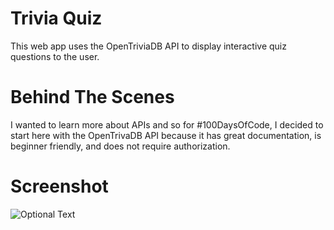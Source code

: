 # Trivia Quiz
This web app uses the OpenTriviaDB API to display interactive quiz questions to the user.

# Behind The Scenes
I wanted to learn more about APIs and so for #100DaysOfCode, I decided to start here with the OpenTrivaDB API because it has great documentation, is beginner friendly,
and does not require authorization.
</br>

# Screenshot
![Optional Text](https://github.com/murraiscanlon/trivia-quiz/blob/master/trivia-quiz.png)
